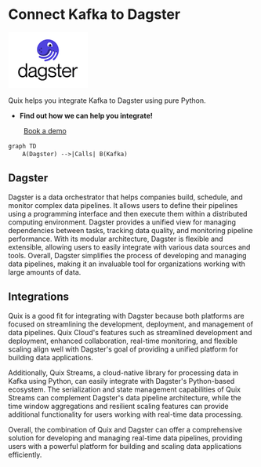 # Connect Kafka to Dagster

![](./images/logo_1.jpg)

Quix helps you integrate Kafka to Dagster using pure Python.

<div class="grid cards blog-grid-card" markdown>

- __Find out how we can help you integrate!__

    <a class="md-button md-button--primary" href="https://share.hsforms.com/1iW0TmZzKQMChk0lxd_tGiw4yjw2?__hstc=175542013.2303933fbd746c0ac86d9ccbe9bc9100.1728383268831.1729603416735.1729620918855.31&__hssc=175542013.1.1729620918855&__hsfp=2132701734" target="_blank" style="margin:.5rem;">Book a demo</a>

</div>

```mermaid
graph TD
    A(Dagster) -->|Calls| B(Kafka)
```

## Dagster

Dagster is a data orchestrator that helps companies build, schedule, and monitor complex data pipelines. It allows users to define their pipelines using a programming interface and then execute them within a distributed computing environment. Dagster provides a unified view for managing dependencies between tasks, tracking data quality, and monitoring pipeline performance. With its modular architecture, Dagster is flexible and extensible, allowing users to easily integrate with various data sources and tools. Overall, Dagster simplifies the process of developing and managing data pipelines, making it an invaluable tool for organizations working with large amounts of data.

## Integrations

Quix is a good fit for integrating with Dagster because both platforms are focused on streamlining the development, deployment, and management of data pipelines. Quix Cloud's features such as streamlined development and deployment, enhanced collaboration, real-time monitoring, and flexible scaling align well with Dagster's goal of providing a unified platform for building data applications.

Additionally, Quix Streams, a cloud-native library for processing data in Kafka using Python, can easily integrate with Dagster's Python-based ecosystem. The serialization and state management capabilities of Quix Streams can complement Dagster's data pipeline architecture, while the time window aggregations and resilient scaling features can provide additional functionality for users working with real-time data processing.

Overall, the combination of Quix and Dagster can offer a comprehensive solution for developing and managing real-time data pipelines, providing users with a powerful platform for building and scaling data applications efficiently.

